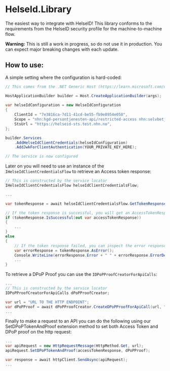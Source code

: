 # HelseId.Library
The easiest way to integrate with HelseID! This library conforms to the requirements from the HelseID security profile for the machine-to-machine flow. 

**Warning:** This is still a work in progress, so do not use it in production. You can expect major breaking changes with each update.



## How to use:
A simple setting where the configuration is hard-coded:

```csharp
// This comes from the .NET Generic Host (https://learn.microsoft.com/en-us/dotnet/core/extensions/generic-host?tabs=appbuilder)

HostApplicationBuilder builder = Host.CreateApplicationBuilder(args);
    
var helseIdConfiguration = new HelseIdConfiguration
{
    ClientId = "7e3816ca-7d11-41cd-be55-fb9e8954e058",
    Scope = "nhn:hgd-persontjenesten-api/restricted-access nhn:selvbetjening/client",
    StsUrl = "https://helseid-sts.test.nhn.no",
};

builder.Services
    .AddHelseIdClientCredentials(helseIdConfiguration)
    .AddJwkForClientAuthentication(YOUR_PRIVATE_KEY_HERE);

// The service is now configured
```

Later on you will need to use an instance of the `IHelseIdClientCredentialsFlow` to retrieve an Access token response:

```csharp
// This is constructed by the service locator
IHelseIdClientCredentialsFlow helseIdClientCredentialsFlow;

...

var tokenResponse = await helseIdClientCredentialsFlow.GetTokenResponseAsync();

// If the token response is successful, you will get an AccessTokenResponse object:
if (tokenResponse.IsSuccessful(out var accessTokenResponse))
{
    ...
}
else
{
    // If the token response failed, you can inspect the error response from the TokenErrorResponse object:
    var errorResponse = tokenResponse.AsError();
    Console.WriteLine(errorResponse.Error + " " + errorResponse.ErrorDescription);
    ...
}

```

To retrieve a DPoP Proof you can use the `IDPoPProofCreatorForApiCalls`:

```csharp
...
// This is constructed by the service locator
IDPoPProofCreatorForApiCalls dPoPProofCreator;

var url = "URL TO THE HTTP ENDPOINT";
var dPoPProof = await dPoPProofCreator.CreateDPoPProofForApiCall(url, "GET", accessTokenResponse);
...
```

Finally to make a request to an API you can do the following using our SetDPoPTokenAndProof extension method to set both Access Token and DPoP proof on the http request:
```csharp
...
var apiRequest = new HttpRequestMessage(HttpMethod.Get, url);
apiRequest.SetDPoPTokenAndProof(accessTokenResponse, dPoPProof);

var response = await httpClient.SendAsync(apiRequest);
...
```
